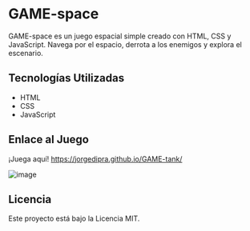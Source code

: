 
# GAME-space
GAME-space es un juego espacial simple creado con HTML, CSS y JavaScript. 
Navega por el espacio, derrota a los enemigos y explora el escenario.
## Tecnologías Utilizadas
- HTML
- CSS
- JavaScript
## Enlace al Juego
¡Juega aquí!  https://jorgedipra.github.io/GAME-tank/

![image](https://github.com/jorgedipra/GAME-tank/assets/2782138/9cf072ea-95b1-4774-9040-d6a0657a3b54)

## Licencia
Este proyecto está bajo la Licencia MIT.

